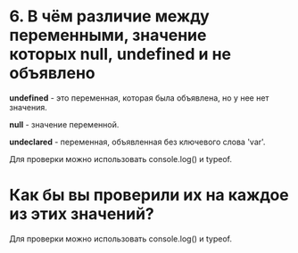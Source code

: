# 6. В чём различие между переменными, значение которых null, undefined и не объявлено

**undefined** - это переменная, которая была объявлена, но у нее нет значения.

**null** - значение переменной.

**undeclared** - переменная, объявленная без ключевого слова 'var'.

Для проверки можно использовать console.log() и typeof.

# Как бы вы проверили их на каждое из этих значений?

Для проверки можно использовать console.log() и typeof.
